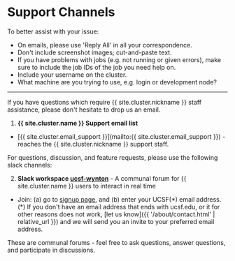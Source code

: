 # Support Channels

To better assist with your issue:

  * On emails, please use 'Reply All' in all your correspondence.
  * Don't include screenshot images; cut-and-paste text.
  * If you have problems with jobs (e.g. not running or given errors), make sure to include the job IDs of the job you need help on.
  * Include your username on the cluster.
  * What machine are you trying to use, e.g. login or development node?
  
---

If you have questions which require {{ site.cluster.nickname }} staff assistance, please don't hesitate to drop us an email.

1. **{{ site.cluster.name }} Support email list**

  - [{{ site.cluster.email_support }}](mailto:{{ site.cluster.email_support }}) - reaches the {{ site.cluster.nickname }} support staff.

For questions, discussion, and feature requests, please use the following slack channels:

2. **Slack workspace [ucsf-wynton](https://ucsf-wynton.slack.com/)** - A communal forum for {{ site.cluster.name }} users to interact in real time

  - Join: (a) go to [signup page](https://join.slack.com/t/ucsf-wynton/signup), and (b) enter your UCSF(\*) email address. (\*) If you don't have an email address that ends with ucsf.edu, or it for other reasons does not work, [let us know]({{ '/about/contact.html' | relative_url }}) and we will send you an invite to your preferred email address.

These are communal forums - feel free to ask questions, answer questions, and participate in discussions.

<!-- 
(Mailing list deprecated, will be deleted soon due to lack of use.)
3. **Mailing list [wynton-help@listsrv.ucsf.edu](https://listsrv.ucsf.edu/cgi-bin/wa?A0=wynton-help)** - A communal forum where you can ask for help and discuss problems and solutions (you need to subscribe before you can post messages)
  - Subscribe / unsubscribe: (a) go to [list homepage](https://listsrv.ucsf.edu/cgi-bin/wa?A0=wynton-help), (b) click 'Subscribe or Unsubscribe', (c) enter your full name and preferred email address, and (d) click link in confirmation email that arrives within minutes.
  - Web archives: N/A [list homepage](https://listsrv.ucsf.edu/cgi-bin/wa?A0=wynton-help) (only visible to subscribed list members).
-->


<!--
4. the [{{ site.cluster.name }} issue tracker]
-->


[{{ site.cluster.name }} issue tracker]: https://github.com/UCSF-HPC/wynton/wiki/Todo
